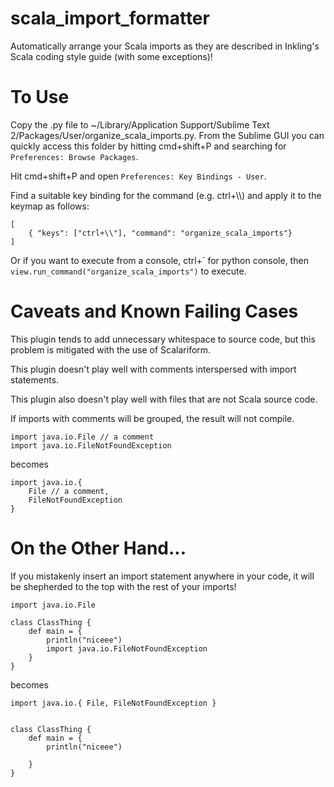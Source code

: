 # scala_import_formatter

Automatically arrange your Scala imports as they are described in Inkling's Scala coding style guide (with some exceptions)!

# To Use

Copy the .py file to ~/Library/Application Support/Sublime Text 2/Packages/User/organize_scala_imports.py. From the Sublime GUI you can quickly access this folder by hitting cmd+shift+P and searching for `Preferences: Browse Packages`.

Hit cmd+shift+P and open `Preferences: Key Bindings - User`.

Find a suitable key binding for the command (e.g. ctrl+\\\\) and apply it to the keymap as follows:
```
[
	{ "keys": ["ctrl+\\"], "command": "organize_scala_imports"}
]
```

Or if you want to execute from a console,
ctrl+\` for python console, then
`view.run_command("organize_scala_imports")` to execute.

# Caveats and Known Failing Cases

This plugin tends to add unnecessary whitespace to source code, but this problem is mitigated with the use of Scalariform.

This plugin doesn't play well with comments interspersed with import statements.

This plugin also doesn't play well with files that are not Scala source code.

If imports with comments will be grouped, the result will not compile.

```
import java.io.File // a comment
import java.io.FileNotFoundException
```
becomes
```
import java.io.{
	File // a comment,
	FileNotFoundException
}
```

# On the Other Hand...

If you mistakenly insert an import statement anywhere in your code, it will be shepherded to the top with the rest of your imports!
```
import java.io.File

class ClassThing {
	def main = {
		println("niceee")
		import java.io.FileNotFoundException
	}
}
```
becomes
```
import java.io.{ File, FileNotFoundException }


class ClassThing {
	def main = {
		println("niceee")

	}
}
```